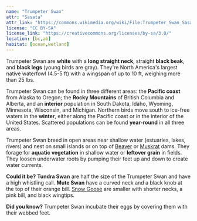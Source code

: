```yaml
---
name: "Trumpeter Swan"
attr: "Sasata"
attr_link: "https://commons.wikimedia.org/wiki/File:Trumpeter_Swan_Sasata.jpg"
license: "CC BY-SA"
license_link: "https://creativecommons.org/licenses/by-sa/3.0/"
location: [bc,ab]
habitat: [ocean,wetland]
---
```

Trumpeter Swan are **white** with a **long straight neck**, straight **black beak**, and **black legs** (young birds are gray). They're North America's largest native waterfowl (4.5-5 ft) with a wingspan of up to 10 ft, weighing more than 25 lbs.

Trumpeter Swan can be found in three different areas: the **Pacific coast** from Alaska to Oregon; the **Rocky Mountains** of British Columbia and Alberta, and an **interior** population in South Dakota, Idaho, Wyoming, Minnesota, Wisconsin, and Michigan. Northern birds move south to ice-free waters in the **winter**, either along the Pacific coast or in the interior of the United States. Scattered populations can be found **year-round** in all three areas.

Trumpeter Swan breed in open areas near shallow water (estuaries, lakes, rivers) and nest on small islands or on top of [Beaver](/animals/beaver/) or [Muskrat](/animals/muskrat/) dams. They forage for **aquatic vegetation** in shallow water or **leftover grain** in fields. They loosen underwater roots by pumping their feet up and down to create water currents.

**Could it be?** **Tundra Swan** are half the size of the Trumpeter Swan and have a high whistling call. **Mute Swan** have a curved neck and a black knob at the top of their orange bill. [Snow Goose](/birds/snogoose/) are smaller with shorter necks, a pink bill, and black wingtips.

**Did you know?** Trumpeter Swan incubate their eggs by covering them with their webbed feet.
